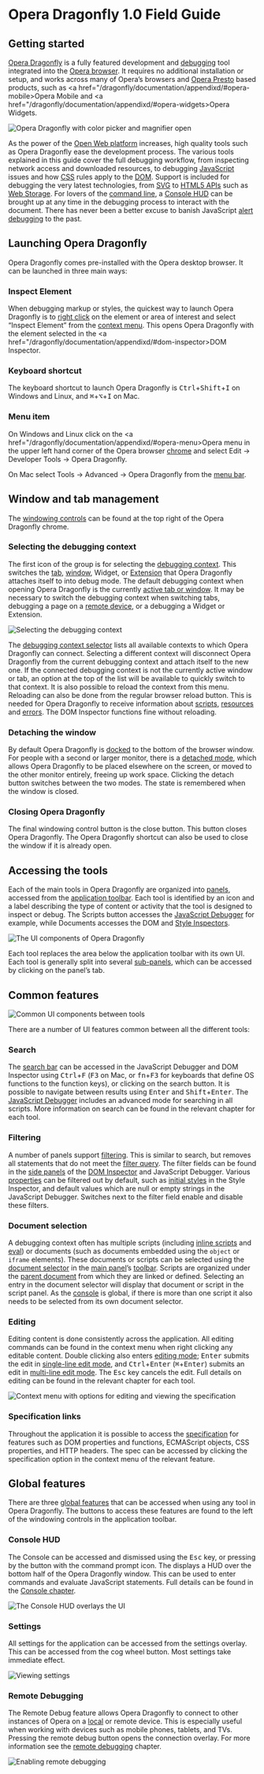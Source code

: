 # Opera Dragonfly 1.0 Field Guide

## Getting started

<a href="/dragonfly/documentation/appendixd/#dragonfly">Opera Dragonfly</a> is a fully featured development and <a href="/dragonfly/documentation/appendixd/#debugging">debugging</a> tool integrated into the <a href="/dragonfly/documentation/appendixd/#opera-browser">Opera browser</a>. It requires no additional installation or setup, and works across many of Opera’s browsers and <a href="/dragonfly/documentation/appendixd/#opera-presto">Opera Presto</a> based products, such as <a href="/dragonfly/documentation/appendixd/#opera-mobile>Opera Mobile</a> and <a href="/dragonfly/documentation/appendixd/#opera-widgets>Opera Widgets</a>.

<img src="img/intro.png" alt="Opera Dragonfly with color picker and magnifier open" />

As the power of the <a href="/dragonfly/documentation/appendixd/#open-web">Open Web platform</a> increases, high quality tools such as Opera Dragonfly ease the development process. The various tools explained in this guide cover the full debugging workflow, from inspecting network access and downloaded resources, to debugging <a href="/dragonfly/documentation/appendixd/#javaScript">JavaScript</a> issues and how <a href="/dragonfly/documentation/appendixd/#css">CSS</a> rules apply to the <a href="/dragonfly/documentation/appendixd/#dom">DOM</a>. Support is included for debugging the very latest technologies, from <a href="/dragonfly/documentation/appendixd/#svg">SVG</a> to <a href="/dragonfly/documentation/appendixd/#html5-apis">HTML5 APIs</a> such as <a href="/dragonfly/documentation/appendixd/#web-storage">Web Storage</a>. For lovers of the <a href="/dragonfly/documentation/appendixd/#command-line">command line</a>, a <a href="/dragonfly/documentation/appendixd/#console">Console HUD</a> can be brought up at any time in the debugging process to interact with the document. There has never been a better excuse to banish JavaScript <a href="/dragonfly/documentation/appendixd/#alert-debugging">alert debugging</a> to the past.

## Launching Opera Dragonfly

Opera Dragonfly comes pre-installed with the Opera desktop browser. It can be launched in three main ways:

### Inspect Element

When debugging markup or styles, the quickest way to launch Opera Dragonfly is to <a href="/dragonfly/documentation/appendixd/#right-click">right click</a> on the element or area of interest and select <q>Inspect Element</q> from the <a href="/dragonfly/documentation/appendixd/#context-menu">context menu</a>. This opens Opera Dragonfly with the element selected in the <a href="/dragonfly/documentation/appendixd/#dom-inspector>DOM Inspector</a>.

### Keyboard shortcut

The keyboard shortcut to launch Opera Dragonfly is <kbd>Ctrl</kbd>+<kbd>Shift</kbd>+<kbd>I</kbd> on Windows and Linux, and <kbd>⌘</kbd>+<kbd>⌥</kbd>+<kbd>I</kbd> on Mac.

### Menu item

On Windows and Linux click on the <a href="/dragonfly/documentation/appendixd/#opera-menu>Opera menu</a> in the upper left hand corner of the Opera browser <a href="/dragonfly/documentation/appendixd/#chrome">chrome</a> and select Edit → Developer Tools → Opera Dragonfly.

On Mac select Tools → Advanced → Opera Dragonfly from the <a href="/dragonfly/documentation/appendixd/#menu-bar">menu bar</a>.

## Window and tab management

The <a href="/dragonfly/documentation/appendixd/#windowing-controls">windowing controls</a> can be found at the top right of the Opera Dragonfly chrome. 

### Selecting the debugging context

The first icon of the group is for selecting the <a href="/dragonfly/documentation/appendixd/#debugging-context">debugging context</a>. This switches the <a href="/dragonfly/documentation/appendixd/#tab">tab</a>, <a href="/dragonfly/documentation/appendixd/#window">window</a>, Widget, or <a href="/dragonfly/documentation/appendixd/#opera-extension">Extension</a> that Opera Dragonfly attaches itself to into debug mode. The default debugging context when opening Opera Dragonfly is the currently <a href="/dragonfly/documentation/appendixd/#active-tab">active tab or window</a>. It may be necessary to switch the debugging context when switching tabs, debugging a page on a <a href="/dragonfly/documentation/appendixd/#remote-device">remote device</a>, or a debugging a Widget or Extension. 

<img src="img/context-selector.png" alt="Selecting the debugging context" />

The <a href="/dragonfly/documentation/appendixd/#debugging-context-selector">debugging context selector</a> lists all available contexts to which Opera Dragonfly can connect. Selecting a different context will disconnect Opera Dragonfly from the current debugging context and attach itself to the new one. If the connected debugging context is not the currently active window or tab, an option at the top of the list will be available to quickly switch to that context. It is also possible to reload the context from this menu. Reloading can also be done from the regular browser reload button. This is needed for Opera Dragonfly to receive information about <a href="/dragonfly/documentation/appendixd/#scripts">scripts</a>, <a href="/dragonfly/documentation/appendixd/#resources">resources</a> and <a href="/dragonfly/documentation/appendixd/#errors">errors</a>. The DOM Inspector functions fine without reloading.

### Detaching the window

By default Opera Dragonfly is <a href="/dragonfly/documentation/appendixd/#docked-mode">docked</a> to the bottom of the browser window. For people with a second or larger monitor, there is a <a href="/dragonfly/documentation/appendixd/#detached-mode">detached mode</a>, which allows Opera Dragonfly to be placed elsewhere on the screen, or moved to the other monitor entirely, freeing up work space. Clicking the detach button switches between the two modes. The state is remembered when the window is closed.

### Closing Opera Dragonfly

The final windowing control button is the close button. This button closes Opera Dragonfly. The Opera Dragonfly shortcut can also be used to close the window if it is already open.

## Accessing the tools

Each of the main tools in Opera Dragonfly are organized into <a href="/dragonfly/documentation/appendixd/#panel">panels</a>, accessed from the <a href="/dragonfly/documentation/appendixd/#application-toolbar">application toolbar</a>. Each tool is identified by an icon and a label describing the type of content or activity that the tool is designed to inspect or debug. The Scripts button accesses the <a href="/dragonfly/documentation/appendixd/#javaScript-debugger">JavaScript Debugger</a> for example, while Documents accesses the DOM and <a href="/dragonfly/documentation/appendixd/#style-inspector">Style Inspectors</a>.

<img src="img/uimap.png" alt="The UI components of Opera Dragonfly" />

Each tool replaces the area below the application toolbar with its own UI. Each tool is generally split into several <a href="/dragonfly/documentation/appendixd/#sub-panel">sub-panels</a>, which can be accessed by clicking on the panel’s tab. 

## Common features

<img src="img/common-components.png" alt="Common UI components between tools" />


There are a number of UI features common between all the different tools:

### Search

The <a href="/dragonfly/documentation/appendixd/#search-bar">search bar</a> can be accessed in the JavaScript Debugger and DOM Inspector using <kbd>Ctrl</kbd>+<kbd>F</kbd> (<kbd>F3</kbd> on Mac, or <kbd>fn</kbd>+<kbd>F3</kbd> for keyboards that define OS functions to the function keys), or clicking on the search button. It is possible to navigate between results using <kbd>Enter</kbd> and <kbd>Shift</kbd>+<kbd>Enter</kbd>. The <a href="/dragonfly/documentation/debugger/">JavaScript Debugger</a> includes an advanced mode for searching in all scripts. More information on search can be found in the relevant chapter for each tool.

### Filtering

A number of panels support <a href="/dragonfly/documentation/appendixd/#filtering">filtering</a>. This is similar to search, but removes all statements that do not meet the <a href="/dragonfly/documentation/appendixd/#filter-query">filter query</a>. The filter fields can be found in the <a href="/dragonfly/documentation/appendixd/#side-panel">side panels</a> of the <a href="/dragonfly/documentation/dom/">DOM Inspector</a> and JavaScript Debugger. Various <a href="/dragonfly/documentation/appendixd/#properties">properties</a> can be filtered out by default, such as <a href="/dragonfly/documentation/appendixd/#initial-style">initial styles</a> in the Style Inspector, and default values which are null or empty strings in the JavaScript Debugger. Switches next to the filter field enable and disable these filters. 

### Document selection

A debugging context often has multiple scripts (including <a href="/dragonfly/documentation/appendixd/#inline-script">inline scripts</a> and <a href="/dragonfly/documentation/appendixd/#eval">eval</a>) or documents (such as documents embedded using the <code>object</code> or <code>iframe</code> elements). These documents or scripts can be selected using the <a href="/dragonfly/documentation/appendixd/#document-selector">document selector</a> in the <a href="/dragonfly/documentation/appendixd/#main-panel">main panel</a>’s <a href="/dragonfly/documentation/appendixd/#toolbar">toolbar</a>. Scripts are organized under the <a href="/dragonfly/documentation/appendixd/#parent-document">parent document</a> from which they are linked or defined. Selecting an entry in the document selector will display that document or script in the script panel. As the <a href="/dragonfly/documentation/console/">console</a> is global, if there is more than one script it also needs to be selected from its own document selector. 

### Editing

Editing content is done consistently across the application. All editing commands can be found in the context menu when right clicking any editable content. Double clicking also enters <a href="/dragonfly/documentation/appendixd/#editing-mode">editing mode</a>; <kbd>Enter</kbd> submits the edit in <a href="/dragonfly/documentation/appendixd/#singleline-editing">single-line edit mode</a>, and <kbd>Ctrl</kbd>+<kbd>Enter</kbd> (<kbd>⌘</kbd>+<kbd>Enter</kbd>) submits an edit in <a href="/dragonfly/documentation/appendixd/#multiline-editing">multi-line edit mode</a>. The <kbd>Esc</kbd> key cancels the edit. Full details on editing can be found in the relevant chapter for each tool.

<img src="img/edit-specs.png" alt="Context menu with options for editing and viewing the specification" />

### Specification links

Throughout the application it is possible to access the <a href="/dragonfly/documentation/appendixd/#specification">specification</a> for features such as DOM properties and functions, ECMAScript objects, CSS properties, and HTTP headers. The spec can be accessed by clicking the specification option in the context menu of the relevant feature. 

## Global features

There are three <a href="/dragonfly/documentation/appendixd/#global-feature">global features</a> that can be accessed when using any tool in Opera Dragonfly. The buttons to access these features are found to the left of the windowing controls in the application toolbar.

### Console HUD

The Console can be accessed and dismissed using the <kbd>Esc</kbd> key, or pressing by the button with the command prompt icon. The displays a HUD over the bottom half of the Opera Dragonfly window. This can be used to enter commands and evaluate JavaScript statements. Full details can be found in the <a href="/dragonfly/documentation/console/">Console chapter</a>.

<img src="img/console.png" alt="The Console HUD overlays the UI" />

### Settings

All settings for the application can be accessed from the settings overlay. This can be accessed from the cog wheel button. Most settings take immediate effect.

<img src="img/settings.png" alt="Viewing settings" />

### Remote Debugging

The Remote Debug feature allows Opera Dragonfly to connect to other instances of Opera on a <a href="/dragonfly/documentation/appendixd/#local-device">local</a> or remote device. This is especially useful when working with devices such as mobile phones, tablets, and TVs. Pressing the remote debug button opens the connection overlay. For more information see the <a href="/dragonfly/documentation/remote/">remote debugging</a> chapter.

<img src="img/remote.png" alt="Enabling remote debugging" />